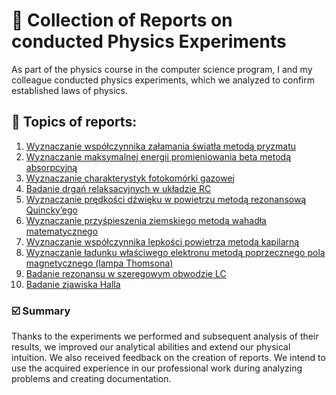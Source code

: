 # 🧪 Collection of Reports on conducted Physics Experiments
As part of the physics course in the computer science program,
I and my colleague conducted physics experiments, which we analyzed to confirm established laws of physics.

## 📑 Topics of reports:
1) [Wyznaczanie współczynnika załamania światła metodą pryzmatu](Source/01.Wyznaczanie_wspolczynnika_zalamania_swiatla_metoda_pryzmatu)
2) [Wyznaczanie maksymalnej energii promieniowania beta metodą absorpcyjną](Source/02.Wyznaczanie_maksymalnej_energii_promieniowania_beta_metoda_absorpcyjna)
3) [Wyznaczanie charakterystyk fotokomórki gazowej](Source/03.Wyznaczanie_charakterystyk_fotokomorki_gazowej)
4) [Badanie drgań relaksacyjnych w układzie RC](Source/04.Badanie_drgan_relaksacyjnych_w_ukladzie_RC)
5) [Wyznaczanie prędkości dźwięku w powietrzu metodą rezonansową Quincky’ego](Source/05.Wyznaczanie_predkosci_dzwieku_w_powietrzu_metoda_rezonansowa_Quincky’ego)
6) [Wyznaczanie przyśpieszenia ziemskiego metodą wahadła matematycznego](Source/06.Wyznaczanie_przyspieszenia_ziemskiego_metoda_wahadla_matematycznego)
7) [Wyznaczanie współczynnika lepkości powietrza metodą kapilarną](Source/07.Wyznaczanie_wspolczynnika_lepkosci_powietrza_metoda_kapilarna)
8) [Wyznaczanie ładunku właściwego elektronu metodą poprzecznego pola magnetycznego (lampa Thomsona)](Source/08.Wyznaczanie_ladunku_wlasciwego_elektronu_metoda_poprzecznego_pola_magnetycznego_(lampa_Thomsona))
9) [Badanie rezonansu w szeregowym obwodzie LC](Source/09.Badanie_rezonansu_w_szeregowym_obwodzie_LC)
10) [Badanie zjawiska Halla](Source/10.Badanie_zjawiska_Halla)

### ☑️ Summary
Thanks to the experiments we performed and subsequent analysis of their results,
 we improved our analytical abilities and extend our physical intuition.
 We also received feedback on the creation of reports.
We intend to use the acquired experience in our professional work
 during analyzing problems and creating documentation.
